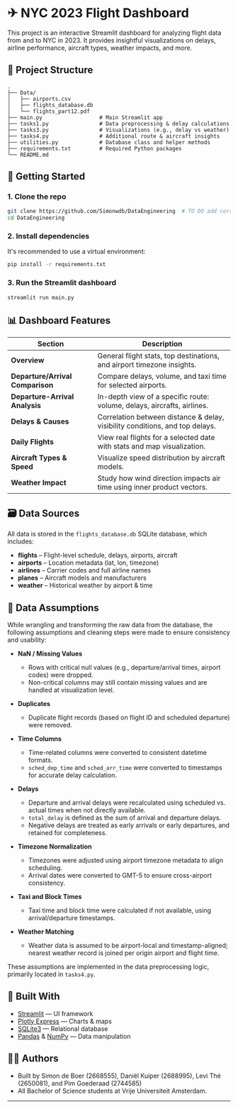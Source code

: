 # ✈ NYC 2023 Flight Dashboard

This project is an interactive Streamlit dashboard for analyzing flight data from and to NYC in 2023. It provides insightful visualizations on delays, airline performance, aircraft types, weather impacts, and more.


## 📁 Project Structure

```
.
├── Data/
│   ├── airports.csv
│   ├── flights_database.db
│   └── flights_part12.pdf
├── main.py                  # Main Streamlit app
├── tasks1.py                # Data preprocessing & delay calculations
├── tasks3.py                # Visualizations (e.g., delay vs weather)
├── tasks4.py                # Additional route & aircraft insights
├── utilities.py             # Database class and helper methods
├── requirements.txt         # Required Python packages
└── README.md
```

## 🚀 Getting Started
### 1. Clone the repo

```bash
git clone https://github.com/Simonwdb/DataEngineering  # TO DO add correct link
cd DataEngineering
```


### 2. Install dependencies

It's recommended to use a virtual environment:

```bash
pip install -r requirements.txt
```


### 3. Run the Streamlit dashboard

```bash
streamlit run main.py
```


## 📊 Dashboard Features

| Section                         | Description                                                                 |
|---------------------------------|-----------------------------------------------------------------------------|
| **Overview**                    | General flight stats, top destinations, and airport timezone insights.      |
| **Departure/Arrival Comparison**| Compare delays, volume, and taxi time for selected airports.                |
| **Departure-Arrival Analysis**  | In-depth view of a specific route: volume, delays, aircrafts, airlines.     |
| **Delays & Causes**             | Correlation between distance & delay, visibility conditions, and top delays.|
| **Daily Flights**               | View real flights for a selected date with stats and map visualization.     |
| **Aircraft Types & Speed**      | Visualize speed distribution by aircraft models.                            |
| **Weather Impact**              | Study how wind direction impacts air time using inner product vectors.      |


## 🗃️ Data Sources

All data is stored in the `flights_database.db` SQLite database, which includes:

- **flights** – Flight-level schedule, delays, airports, aircraft
- **airports** – Location metadata (lat, lon, timezone)
- **airlines** – Carrier codes and full airline names
- **planes** – Aircraft models and manufacturers
- **weather** – Historical weather by airport & time


## 📐 Data Assumptions

While wrangling and transforming the raw data from the database, the following assumptions and cleaning steps were made to ensure consistency and usability:

- **NaN / Missing Values**
  - Rows with critical null values (e.g., departure/arrival times, airport codes) were dropped.
  - Non-critical columns may still contain missing values and are handled at visualization level.

- **Duplicates**
  - Duplicate flight records (based on flight ID and scheduled departure) were removed.

- **Time Columns**
  - Time-related columns were converted to consistent datetime formats.
  - `sched_dep_time` and `sched_arr_time` were converted to timestamps for accurate delay calculation.

- **Delays**
  - Departure and arrival delays were recalculated using scheduled vs. actual times when not directly available.
  - `total_delay` is defined as the sum of arrival and departure delays.
  - Negative delays are treated as early arrivals or early departures, and retained for completeness.

- **Timezone Normalization**
  - Timezones were adjusted using airport timezone metadata to align scheduling.
  - Arrival dates were converted to GMT-5 to ensure cross-airport consistency.

- **Taxi and Block Times**
  - Taxi time and block time were calculated if not available, using arrival/departure timestamps.

- **Weather Matching**
  - Weather data is assumed to be airport-local and timestamp-aligned; nearest weather record is joined per origin airport and flight time.

These assumptions are implemented in the data preprocessing logic, primarily located in `tasks4.py`.


## 🔧 Built With

- [Streamlit](https://streamlit.io/) — UI framework
- [Plotly Express](https://plotly.com/python/plotly-express/) — Charts & maps
- [SQLite3](https://www.sqlite.org/index.html) — Relational database
- [Pandas](https://pandas.pydata.org/) & [NumPy](https://numpy.org/) — Data manipulation


## 👨‍💻 Authors

- Built by Simon de Boer (2668555), Daniël Kuiper (2688995), Levi Thé (2650081), and Pim Goederaad (2744585)
- All Bachelor of Science students at Vrije Universiteit Amsterdam.

---